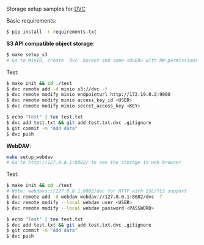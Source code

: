 Storage setup samples for [DVC](https://dvc.org/doc/command-reference/remote/modify)

Basic requirements:
```bash
$ pip install -r requirements.txt
```

__S3 API compatible object storage__:
```bash
$ make setup_s3
# Go to MinIO, create `dvc` bucket and some <USER> with RW-permissions
```
Test:
```bash
$ make init && cd ./test
$ dvc remote add -d minio s3://dvc -f
$ dvc remote modify minio endpointurl http://172.19.0.2:9000
$ dvc remote modify minio access_key_id <USER>
$ dvc remote modify minio secret_access_key <KEY>

$ echo "Test" | tee test.txt
$ dvc add test.txt && git add test.txt.dvc .gitignore
$ git commit -m "Add data"
$ dvc push
```

__WebDAV__:
```bash
make setup_webdav
# Go to http://127.0.0.1:8082/ to see the storage in web browser
```
Test:
```bash
$ make init && cd ./test
# Note: webdavs://127.0.0.1:8082/dvc for HTTP with SSL/TLS support
$ dvc remote add -d webdav webdav://127.0.0.1:8082/dvc -f
$ dvc remote modify --local webdav user <USER>
$ dvc remote modify --local webdav password <PASSWORD>

$ echo "Test" | tee test.txt
$ dvc add test.txt && git add test.txt.dvc .gitignore
$ git commit -m "Add data"
$ dvc push
```
